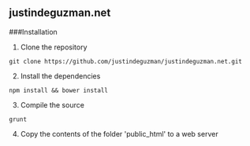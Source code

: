 justindeguzman.net
------------------

###Installation

1. Clone the repository
 ```
 git clone https://github.com/justindeguzman/justindeguzman.net.git
 ```
  
2. Install the dependencies
  ```
  npm install && bower install
  ```
  
3. Compile the source
  ```
  grunt
  ```

4. Copy the contents of the folder 'public_html' to a web server
